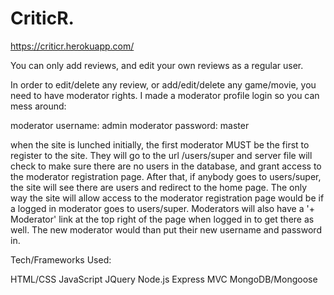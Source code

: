 # CriticR.

https://criticr.herokuapp.com/

You can only add reviews, and edit your own reviews as a regular user.

In order to edit/delete any review, or add/edit/delete any game/movie, you need to have moderator rights. I made a moderator profile login so you can mess around:

moderator username: admin
moderator password: master

when the site is lunched initially, the first moderator MUST be the first to register to the site. They will go to the url /users/super and server file will check to make sure there are no users in the database, and grant access to the moderator registration page. After that, if anybody goes to users/super, the site will see there are users and redirect to the home page. The only way the site will allow access to the moderator registration page would be if a logged in moderator goes to users/super. Moderators will also have a '+ Moderator' link at the top right of the page when logged in to get there as well. The new moderator would than put their new username and password in.

Tech/Frameworks Used:

HTML/CSS
JavaScript
JQuery
Node.js
Express
MVC
MongoDB/Mongoose
